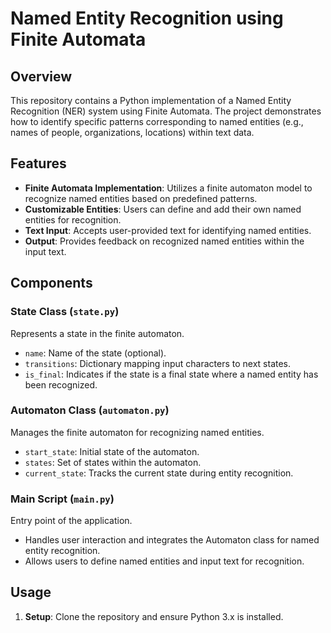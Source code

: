 # Named Entity Recognition using Finite Automata

## Overview

This repository contains a Python implementation of a Named Entity Recognition (NER) system using Finite Automata. The project demonstrates how to identify specific patterns corresponding to named entities (e.g., names of people, organizations, locations) within text data.

## Features

- **Finite Automata Implementation**: Utilizes a finite automaton model to recognize named entities based on predefined patterns.
- **Customizable Entities**: Users can define and add their own named entities for recognition.
- **Text Input**: Accepts user-provided text for identifying named entities.
- **Output**: Provides feedback on recognized named entities within the input text.

## Components

### State Class (`state.py`)

Represents a state in the finite automaton.

- `name`: Name of the state (optional).
- `transitions`: Dictionary mapping input characters to next states.
- `is_final`: Indicates if the state is a final state where a named entity has been recognized.

### Automaton Class (`automaton.py`)

Manages the finite automaton for recognizing named entities.

- `start_state`: Initial state of the automaton.
- `states`: Set of states within the automaton.
- `current_state`: Tracks the current state during entity recognition.

### Main Script (`main.py`)

Entry point of the application.

- Handles user interaction and integrates the Automaton class for named entity recognition.
- Allows users to define named entities and input text for recognition.

## Usage

1. **Setup**: Clone the repository and ensure Python 3.x is installed.
   

